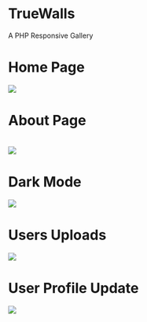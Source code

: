 # TrueWalls
A PHP Responsive Gallery

<h1>Home Page</h1>


<img src="https://user-images.githubusercontent.com/52311969/71945652-69303a80-31ed-11ea-8b02-a9097782f0ad.png"><br/>

<h1>About Page</h1><br>
<img src="https://user-images.githubusercontent.com/52311969/71945663-70574880-31ed-11ea-857f-f8cd190e034b.png"><br/>
<h1>Dark Mode</h1>
<img src="https://user-images.githubusercontent.com/52311969/71945691-7ea56480-31ed-11ea-8194-0232ad23a8a4.png"><br>
<h1>Users Uploads</h1>
<img src="https://user-images.githubusercontent.com/52311969/71945711-882ecc80-31ed-11ea-988d-86720fb2725b.png"><br>
<h1>User Profile Update</h1>
<img src="https://user-images.githubusercontent.com/52311969/71945726-941a8e80-31ed-11ea-83b5-c10e5a05eaa2.png">


